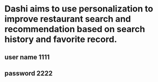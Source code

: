 # Dashi aims to use personalization to improve restaurant search and recommendation based on search history and favorite record.
## user name 1111 ##
## password 2222 ##
